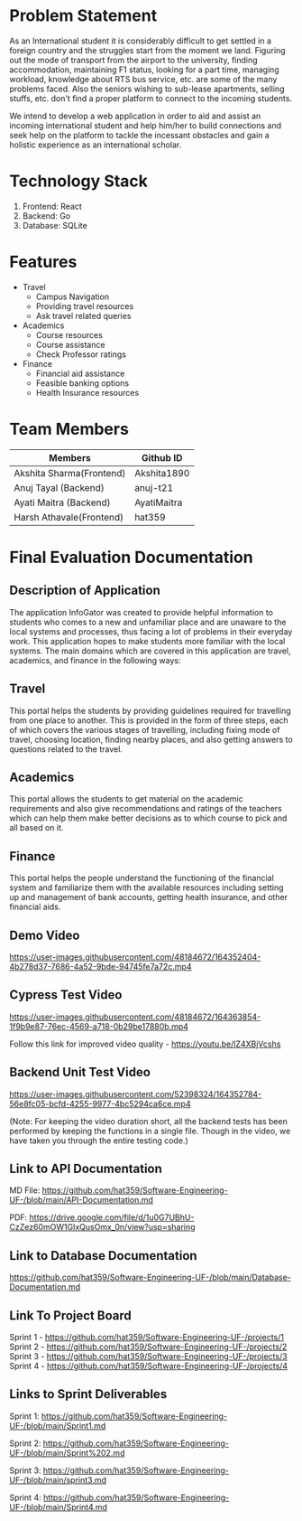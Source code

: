 # Problem Statement 

As an International student it is considerably difficult to get settled in a foreign country and the struggles start from the moment we land. Figuring out the mode of transport from the airport to the university, finding accommodation, maintaining F1 status, looking for a part time, managing workload, knowledge about RTS bus service, etc. are some of the many problems faced. Also the seniors wishing to sub-lease apartments, selling stuffs, etc. don't find a proper platform to connect to the incoming students.

We intend to develop a web application in order to aid and assist an incoming international student and help him/her to build connections and seek help on the platform to tackle the incessant obstacles and gain a holistic experience as an international scholar.

# Technology Stack
1. Frontend: React
2. Backend: Go
3. Database: SQLite

# Features
* Travel
  * Campus Navigation
  * Providing travel resources
  * Ask travel related queries
* Academics
  * Course resources 
  * Course assistance
  * Check Professor ratings
* Finance
  * Financial aid assistance
  * Feasible banking options
  * Health Insurance resources

# Team Members
| Members                 | Github ID     |
| --------------------    | ------------- |
| Akshita Sharma(Frontend)| Akshita1890   |
| Anuj Tayal (Backend)    | anuj-t21      |
| Ayati Maitra (Backend)  | AyatiMaitra   |
| Harsh Athavale(Frontend)| hat359        |

# Final Evaluation Documentation

## Description of Application

The application InfoGator was created to provide helpful information to students who comes to a new and unfamiliar place and are unaware to the local systems and processes, thus facing a lot of problems in their everyday work. This application hopes to make students more familiar with the local systems. The main domains which are covered in this application are travel, academics, and finance in the following ways:

## Travel
This portal helps the students by providing guidelines required for travelling from one place to another. This is provided in the form of three steps, each of which covers the various stages of travelling, including fixing mode of travel, choosing location, finding nearby places, and also getting answers to questions related to the travel.

## Academics
This portal allows the students to get material on the academic requirements and also give recommendations and ratings of the teachers which can help them make better decisions as to which course to pick and all based on it.

## Finance
This portal helps the people understand the functioning of the financial system and familiarize them with the available resources including setting up and management of bank accounts, getting health insurance, and other financial aids.

## Demo Video


https://user-images.githubusercontent.com/48184672/164352404-4b278d37-7686-4a52-9bde-94745fe7a72c.mp4


## Cypress Test Video


https://user-images.githubusercontent.com/48184672/164363854-1f9b9e87-76ec-4569-a718-0b29be17880b.mp4

Follow this link for improved video quality - https://youtu.be/lZ4XBjVcshs

## Backend Unit Test Video


https://user-images.githubusercontent.com/52398324/164352784-56e8fc05-bcfd-4255-9977-4bc5294ca6ce.mp4

(Note: For keeping the video duration short, all the backend tests has been performed by keeping the functions in a single file. Though in the video, we have taken you through the entire testing code.)

## Link to API Documentation

MD File: https://github.com/hat359/Software-Engineering-UF-/blob/main/API-Documentation.md

PDF: https://drive.google.com/file/d/1u0G7UBhU-CzZez60mOW1GIxQusOmx_0n/view?usp=sharing

## Link to Database Documentation

https://github.com/hat359/Software-Engineering-UF-/blob/main/Database-Documentation.md


## Link To Project Board
Sprint 1 - https://github.com/hat359/Software-Engineering-UF-/projects/1
Sprint 2 - https://github.com/hat359/Software-Engineering-UF-/projects/2
Sprint 3 - https://github.com/hat359/Software-Engineering-UF-/projects/3
Sprint 4 - https://github.com/hat359/Software-Engineering-UF-/projects/4

## Links to Sprint Deliverables 

Sprint 1: https://github.com/hat359/Software-Engineering-UF-/blob/main/Sprint1.md

Sprint 2: https://github.com/hat359/Software-Engineering-UF-/blob/main/Sprint%202.md

Sprint 3: https://github.com/hat359/Software-Engineering-UF-/blob/main/sprint3.md

Sprint 4: https://github.com/hat359/Software-Engineering-UF-/blob/main/Sprint4.md


